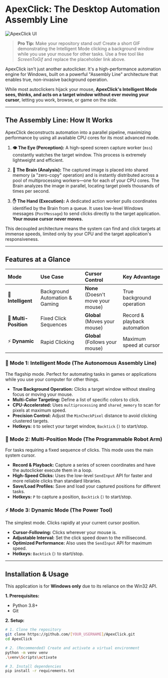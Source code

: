 # ApexClick: The Desktop Automation Assembly Line

![ApexClick UI](https-placeholder-for-your-gif-or-screenshot.png)

> **Pro Tip:** Make your repository stand out! Create a short GIF demonstrating the Intelligent Mode clicking a background window while you use your mouse for other tasks. Use a free tool like *ScreenToGif* and replace the placeholder link above.

ApexClick isn't just another autoclicker. It's a high-performance automation engine for Windows, built on a powerful "Assembly Line" architecture that enables true, non-invasive background operation.

While most autoclickers hijack your mouse, **ApexClick's Intelligent Mode sees, thinks, and acts on a target window without ever moving your cursor**, letting you work, browse, or game on the side.

---

## The Assembly Line: How It Works

ApexClick deconstructs automation into a parallel pipeline, maximizing performance by using all available CPU cores for its most advanced mode.

1.  **👁️ The Eye (Perception):** A high-speed screen capture worker (`mss`) constantly watches the target window. This process is extremely lightweight and efficient.

2.  **🧠 The Brain (Analysis):** The captured image is placed into shared memory (a "zero-copy" operation) and is instantly distributed across a pool of multiprocessing workers—one for each of your CPU cores. The Brain analyzes the image in parallel, locating target pixels thousands of times per second.

3.  **✋ The Hand (Execution):** A dedicated action worker pulls coordinates identified by the Brain from a queue. It uses low-level Windows messages (`PostMessage`) to send clicks directly to the target application. **Your mouse cursor never moves.**

This decoupled architecture means the system can find and click targets at immense speeds, limited only by your CPU and the target application's responsiveness.

---

## Features at a Glance

| Mode | Use Case | Cursor Control | Key Advantage |
| :--- | :--- | :--- | :--- |
| 🤖 **Intelligent** | Background Automation & Gaming | **None** (Doesn't move your mouse) | True background operation |
| 🎯 **Multi-Position** | Fixed Click Sequences | **Global** (Moves your mouse) | Record & playback automation |
| ⚡ **Dynamic** | Rapid Clicking | **Global** (Follows your mouse) | Maximum speed at cursor |

### 🤖 Mode 1: Intelligent Mode (The Autonomous Assembly Line)

The flagship mode. Perfect for automating tasks in games or applications while you use your computer for other things.

*   **True Background Operation:** Clicks a target window without stealing focus or moving your mouse.
*   **Multi-Color Targeting:** Define a list of specific colors to click.
*   **CPU-Accelerated:** Uses `multiprocessing` and `shared_memory` to scan for pixels at maximum speed.
*   **Precision Control:** Adjust the `MinCheckPixel` distance to avoid clicking clustered targets.
*   **Hotkeys:** `O` to select your target window, `Backtick` (`)` to start/stop.

### 🎯 Mode 2: Multi-Position Mode (The Programmable Robot Arm)

For tasks requiring a fixed sequence of clicks. This mode uses the main system cursor.

*   **Record & Playback:** Capture a series of screen coordinates and have the autoclicker execute them in a loop.
*   **High-Speed Clicks:** Uses the low-level `SendInput` API for faster and more reliable clicks than standard libraries.
*   **Save/Load Profiles:** Save and load your captured positions for different tasks.
*   **Hotkeys:** `P` to capture a position, `Backtick` (`)` to start/stop.

### ⚡ Mode 3: Dynamic Mode (The Power Tool)

The simplest mode. Clicks rapidly at your current cursor position.

*   **Cursor-Following:** Clicks wherever your mouse is.
*   **Adjustable Interval:** Set the click speed down to the millisecond.
*   **Optimized Performance:** Also uses the `SendInput` API for maximum speed.
*   **Hotkeys:** `Backtick` (`)` to start/stop.

---

## Installation & Usage

This application is for **Windows only** due to its reliance on the Win32 API.

**1. Prerequisites:**
*   Python 3.8+
*   Git

**2. Setup:**
```bash
# 1. Clone the repository
git clone https://github.com/[YOUR_USERNAME]/ApexClick.git
cd ApexClick

# 2. (Recommended) Create and activate a virtual environment
python -m venv venv
.\venv\Scripts\activate

# 3. Install dependencies
pip install -r requirements.txt
